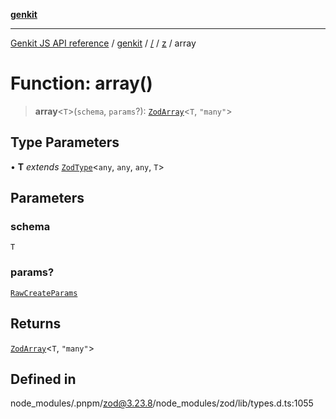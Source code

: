 [**genkit**](../../../README.md)

***

[Genkit JS API reference](../../../../README.md) / [genkit](../../../README.md) / [/](../../../README.md) / [z](../README.md) / array

# Function: array()

> **array**\<`T`\>(`schema`, `params`?): [`ZodArray`](../classes/ZodArray.md)\<`T`, `"many"`\>

## Type Parameters

• **T** *extends* [`ZodType`](../classes/ZodType.md)\<`any`, `any`, `any`, `T`\>

## Parameters

### schema

`T`

### params?

[`RawCreateParams`](../type-aliases/RawCreateParams.md)

## Returns

[`ZodArray`](../classes/ZodArray.md)\<`T`, `"many"`\>

## Defined in

node\_modules/.pnpm/zod@3.23.8/node\_modules/zod/lib/types.d.ts:1055
